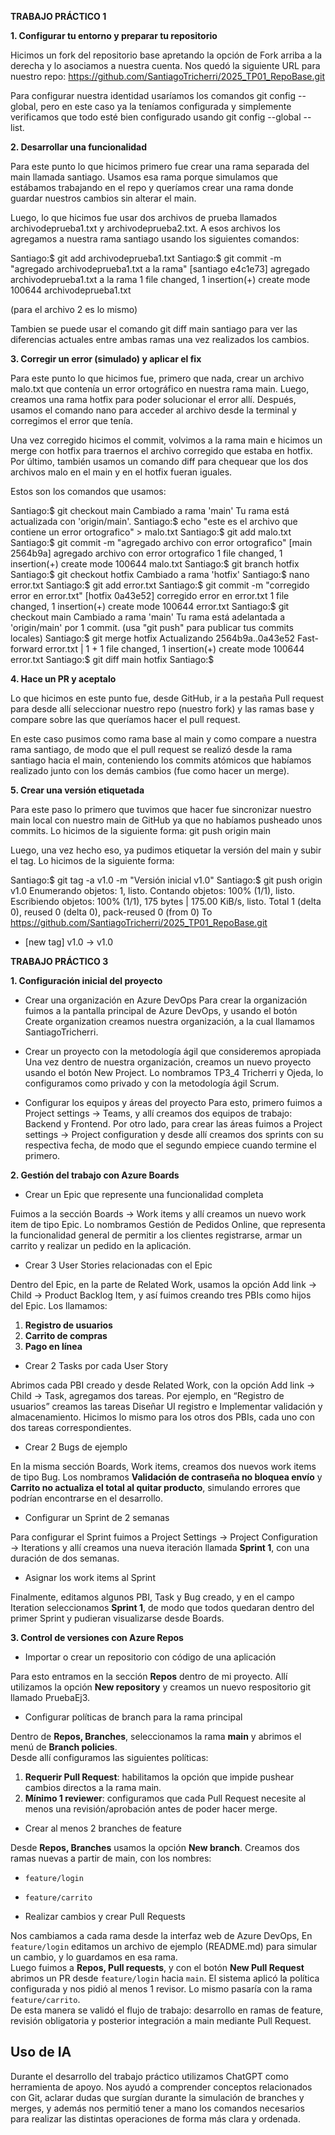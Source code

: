 **TRABAJO PRÁCTICO 1**

**1. Configurar tu entorno y preparar tu repositorio**

Hicimos un fork del repositorio base apretando la opción de Fork arriba a la derecha y lo asociamos a nuestra cuenta. Nos quedó la siguiente URL para nuestro repo:
https://github.com/SantiagoTricherri/2025_TP01_RepoBase.git

Para configurar nuestra identidad usaríamos los comandos git config --global, pero en este caso ya la teníamos configurada y simplemente verificamos que todo esté bien configurado usando git config --global --list.

**2. Desarrollar una funcionalidad**

Para este punto lo que hicimos primero fue crear una rama separada del main llamada santiago. Usamos esa rama porque simulamos que estábamos trabajando en el repo y queríamos crear una rama donde guardar nuestros cambios sin alterar el main.

Luego, lo que hicimos fue usar dos archivos de prueba llamados archivodeprueba1.txt y archivodeprueba2.txt. A esos archivos los agregamos a nuestra rama santiago usando los siguientes comandos:

Santiago:$ git add archivodeprueba1.txt
Santiago:$ git commit -m "agregado archivodeprueba1.txt a la rama"
[santiago e4c1e73] agregado archivodeprueba1.txt a la rama
 1 file changed, 1 insertion(+)
 create mode 100644 archivodeprueba1.txt

(para el archivo 2 es lo mismo)

Tambien se puede usar el comando git diff main santiago para ver las diferencias actuales entre ambas ramas una vez realizados los cambios.


**3. Corregir un error (simulado) y aplicar el fix**

Para este punto lo que hicimos fue, primero que nada, crear un archivo malo.txt que contenía un error ortográfico en nuestra rama main. Luego, creamos una rama hotfix para poder solucionar el error allí. Después, usamos el comando nano para acceder al archivo desde la terminal y corregimos el error que tenía.

Una vez corregido hicimos el commit, volvimos a la rama main e hicimos un merge con hotfix para traernos el archivo corregido que estaba en hotfix. Por último, también usamos un comando diff para chequear que los dos archivos malo en el main y en el hotfix fueran iguales.

Estos son los comandos que usamos:

Santiago:$ git checkout main
Cambiado a rama 'main'
Tu rama está actualizada con 'origin/main'.
Santiago:$ echo "este es el archivo que contiene un error ortografico" > malo.txt
Santiago:$ git add malo.txt
Santiago:$ git commit -m "agregado archivo con error ortografico"
[main 2564b9a] agregado archivo con error ortografico
 1 file changed, 1 insertion(+)
 create mode 100644 malo.txt
Santiago:$ git branch hotfix
Santiago:$ git checkout hotfix
Cambiado a rama 'hotfix'
Santiago:$ nano error.txt
Santiago:$ git add error.txt
Santiago:$ git commit -m "corregido error en error.txt"
[hotfix 0a43e52] corregido error en error.txt
 1 file changed, 1 insertion(+)
 create mode 100644 error.txt
Santiago:$ git checkout main
Cambiado a rama 'main'
Tu rama está adelantada a 'origin/main' por 1 commit.
  (usa "git push" para publicar tus commits locales)
Santiago:$ git merge hotfix
Actualizando 2564b9a..0a43e52
Fast-forward
 error.txt | 1 +
 1 file changed, 1 insertion(+)
 create mode 100644 error.txt
Santiago:$ git diff main hotfix
Santiago:$

**4. Hace un PR y aceptalo**

Lo que hicimos en este punto fue, desde GitHub, ir a la pestaña Pull request para desde allí seleccionar nuestro repo (nuestro fork) y las ramas base y compare sobre las que queríamos hacer el pull request.

En este caso pusimos como rama base al main y como compare a nuestra rama santiago, de modo que el pull request se realizó desde la rama santiago hacia el main, conteniendo los commits atómicos que habíamos realizado junto con los demás cambios (fue como hacer un merge).

**5. Crear una versión etiquetada**

Para este paso lo primero que tuvimos que hacer fue sincronizar nuestro main local con nuestro main de GitHub ya que no habíamos pusheado unos commits. Lo hicimos de la siguiente forma:
git push origin main

Luego, una vez hecho eso, ya pudimos etiquetar la versión del main y subir el tag. Lo hicimos de la siguiente forma:

Santiago:$ git tag -a v1.0 -m "Versión inicial v1.0" 
Santiago:$ git push origin v1.0
Enumerando objetos: 1, listo.
Contando objetos: 100% (1/1), listo.
Escribiendo objetos: 100% (1/1), 175 bytes | 175.00 KiB/s, listo.
Total 1 (delta 0), reused 0 (delta 0), pack-reused 0 (from 0)
To https://github.com/SantiagoTricherri/2025_TP01_RepoBase.git
 * [new tag]         v1.0 -> v1.0



**TRABAJO PRÁCTICO 3**


**1. Configuración inicial del proyecto**

- Crear una organización en Azure DevOps
Para crear la organización fuimos a la pantalla principal de Azure DevOps, y usando el botón Create organization creamos nuestra organización, a la cual llamamos SantiagoTricherri.

- Crear un proyecto con la metodología ágil que consideremos apropiada
Una vez dentro de nuestra organización, creamos un nuevo proyecto usando el botón New Project. Lo nombramos TP3_4 Tricherri y Ojeda, lo configuramos como privado y con la metodología ágil Scrum.

- Configurar los equipos y áreas del proyecto
Para esto, primero fuimos a Project settings → Teams, y allí creamos dos equipos de trabajo: Backend y Frontend.
Por otro lado, para crear las áreas fuimos a Project settings → Project configuration y desde allí creamos dos sprints con su respectiva fecha, de modo que el segundo empiece cuando termine el primero.


**2. Gestión del trabajo con Azure Boards**

- Crear un Epic que represente una funcionalidad completa

Fuimos a la sección Boards → Work items y allí creamos un nuevo work item de tipo Epic. Lo nombramos Gestión de Pedidos Online, que representa la funcionalidad general de permitir a los clientes registrarse, armar un carrito y realizar un pedido en la aplicación.

- Crear 3 User Stories relacionadas con el Epic

Dentro del Epic, en la parte de Related Work, usamos la opción Add link → Child → Product Backlog Item, y así fuimos creando tres PBIs como hijos del Epic. Los llamamos:
1. **Registro de usuarios**
2. **Carrito de compras**
3. **Pago en línea**

- Crear 2 Tasks por cada User Story

Abrimos cada PBI creado y desde Related Work, con la opción Add link → Child → Task, agregamos dos tareas.
Por ejemplo, en “Registro de usuarios” creamos las tareas Diseñar UI registro e Implementar validación y almacenamiento.
Hicimos lo mismo para los otros dos PBIs, cada uno con dos tareas correspondientes.

- Crear 2 Bugs de ejemplo

En la misma sección Boards, Work items, creamos dos nuevos work items de tipo Bug. Los nombramos **Validación de contraseña no bloquea envío** y **Carrito no actualiza el total al quitar producto**, simulando errores que podrían encontrarse en el desarrollo.

- Configurar un Sprint de 2 semanas

Para configurar el Sprint fuimos a Project Settings → Project Configuration → Iterations y allí creamos una nueva iteración llamada **Sprint 1**, con una duración de dos semanas.

- Asignar los work items al Sprint

Finalmente, editamos algunos PBI, Task y Bug creado, y en el campo Iteration seleccionamos **Sprint 1**, de modo que todos quedaran dentro del primer Sprint y pudieran visualizarse desde Boards.


**3. Control de versiones con Azure Repos**

- Importar o crear un repositorio con código de una aplicación

Para esto entramos en la sección **Repos** dentro de mi proyecto. Allí utilizamos la opción **New repository** y creamos un nuevo respositorio git llamado PruebaEj3.

- Configurar políticas de branch para la rama principal

Dentro de **Repos, Branches**, seleccionamos la rama **main** y abrimos el menú de **Branch policies**.  
Desde allí configuramos las siguientes políticas:  
1. **Requerir Pull Request**: habilitamos la opción que impide pushear cambios directos a la rama main.  
2. **Mínimo 1 reviewer**: configuramos que cada Pull Request necesite al menos una revisión/aprobación antes de poder hacer merge.

- Crear al menos 2 branches de feature

Desde **Repos, Branches** usamos la opción **New branch**. Creamos dos ramas nuevas a partir de main, con los nombres:  
- `feature/login`  
- `feature/carrito`

- Realizar cambios y crear Pull Requests

Nos cambiamos a cada rama desde la interfaz web de Azure DevOps,  En `feature/login` editamos un archivo de ejemplo (README.md) para simular un cambio, y lo guardamos en esa rama.  
Luego fuimos a **Repos, Pull requests**, y con el botón **New Pull Request** abrimos un PR desde `feature/login` hacia `main`. El sistema aplicó la política configurada y nos pidió al menos 1 revisor. Lo mismo pasaría con la rama `feature/carrito`.  
De esta manera se validó el flujo de trabajo: desarrollo en ramas de feature, revisión obligatoria y posterior integración a main mediante Pull Request.


## Uso de IA 

Durante el desarrollo del trabajo práctico utilizamos ChatGPT como herramienta de apoyo. Nos ayudó a comprender conceptos relacionados con Git, aclarar dudas que surgían durante la simulación de branches y merges, y además nos permitió tener a mano los comandos necesarios para realizar las distintas operaciones de forma más clara y ordenada.

